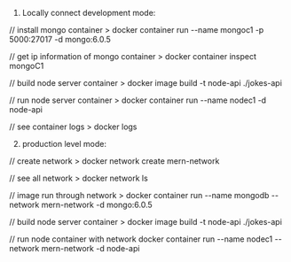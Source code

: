1. Locally connect development mode:

// install mongo container >
docker container run --name mongoc1 -p 5000:27017 -d mongo:6.0.5

// get ip information of mongo container >
docker container inspect mongoC1 

// build node server container >
docker image build -t node-api ./jokes-api

// run node server container >
docker container run --name nodec1 -d node-api

// see container logs >
docker logs <container-id>

2. production level mode:

// create network >
docker network create mern-network

// see all network >
docker network ls

// image run through network >
docker container run --name mongodb --network mern-network -d mongo:6.0.5

// build node server container >
docker image build -t node-api ./jokes-api

// run node container with network
docker container run --name nodec1 --network mern-network -d node-api







